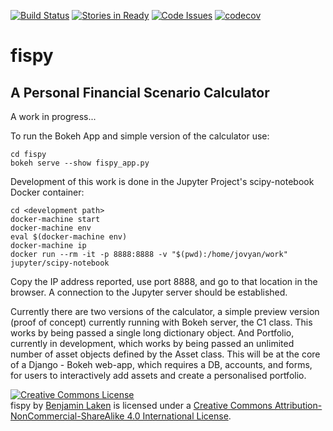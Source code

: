[![Build Status](https://travis-ci.org/benlaken/fispy.svg?branch=master)](https://travis-ci.org/benlaken/fispy)
[![Stories in Ready](https://badge.waffle.io/benlaken/fispy.png?label=ready&title=Ready)](https://waffle.io/benlaken/fispy)
[![Code Issues](https://www.quantifiedcode.com/api/v1/project/c93811158c0743bfbde1e540ae4f5d3c/badge.svg)](https://www.quantifiedcode.com/app/project/c93811158c0743bfbde1e540ae4f5d3c)
[![codecov](https://codecov.io/gh/benlaken/fispy/branch/master/graph/badge.svg)](https://codecov.io/gh/benlaken/fispy)

# fispy #
## A Personal Financial Scenario Calculator ##

A work in progress...

To run the Bokeh App and simple version of the calculator use:

	cd fispy
	bokeh serve --show fispy_app.py


Development of this work is done in the Jupyter Project's scipy-notebook Docker container:

```
cd <development path>
docker-machine start
docker-machine env
eval $(docker-machine env)
docker-machine ip
docker run --rm -it -p 8888:8888 -v "$(pwd):/home/jovyan/work" jupyter/scipy-notebook

```
Copy the IP address reported, use port 8888, and go to that location in the browser. A connection to the Jupyter server should be established.

Currently there are two versions of the calculator, a simple preview version (proof of concept) currently running with Bokeh server, the C1 class. This works by being passed a single long dictionary object. And Portfolio, currently in development, which works by being passed an unlimited number of asset objects defined by the Asset class. This will be at the core of a Django - Bokeh web-app, which requires a DB, accounts, and forms, for users to interactively add assets and create a personalised portfolio.

<a rel="license" href="http://creativecommons.org/licenses/by-nc-sa/4.0/"><img alt="Creative Commons License" style="border-width:0" src="https://i.creativecommons.org/l/by-nc-sa/4.0/88x31.png" /></a><br /><span xmlns:dct="http://purl.org/dc/terms/" property="dct:title">fispy</span> by <a xmlns:cc="http://creativecommons.org/ns#" href="https://github.com/benlaken/fispy" property="cc:attributionName" rel="cc:attributionURL">Benjamin Laken</a> is licensed under a <a rel="license" href="http://creativecommons.org/licenses/by-nc-sa/4.0/">Creative Commons Attribution-NonCommercial-ShareAlike 4.0 International License</a>.
